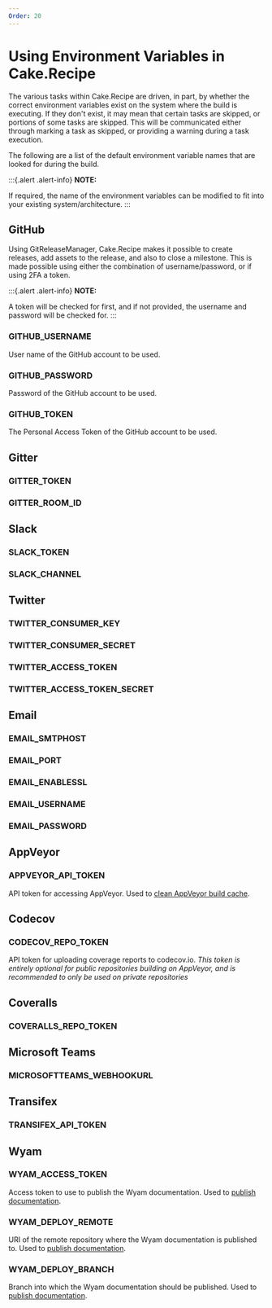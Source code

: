 ```yaml
---
Order: 20
---
```


# Using Environment Variables in Cake.Recipe

The various tasks within Cake.Recipe are driven, in part, by whether the correct environment variables exist on the system where the build is executing.  If they don't exist, it may mean that certain tasks are skipped, or portions of some tasks are skipped.  This will be communicated either through marking a task as skipped, or providing a warning during a task execution.

The following are a list of the default environment variable names that are looked for during the build.

:::{.alert .alert-info}
**NOTE:**

If required, the name of the environment variables can be modified to fit into your existing system/architecture.
:::

## GitHub

Using GitReleaseManager, Cake.Recipe makes it possible to create releases, add assets to the release, and also to close a milestone.  This is made possible using either the combination of username/password, or if using 2FA a token.

:::{.alert .alert-info}
**NOTE:**

A token will be checked for first, and if not provided, the username and password will be checked for.
:::

### GITHUB_USERNAME

User name of the GitHub account to be used.

### GITHUB_PASSWORD

Password of the GitHub account to be used.

### GITHUB_TOKEN

The Personal Access Token of the GitHub account to be used.

## Gitter

### GITTER_TOKEN

### GITTER_ROOM_ID

## Slack

### SLACK_TOKEN

### SLACK_CHANNEL

## Twitter

### TWITTER_CONSUMER_KEY

### TWITTER_CONSUMER_SECRET

### TWITTER_ACCESS_TOKEN

### TWITTER_ACCESS_TOKEN_SECRET

## Email

### EMAIL_SMTPHOST

### EMAIL_PORT

### EMAIL_ENABLESSL

### EMAIL_USERNAME

### EMAIL_PASSWORD

## AppVeyor

### APPVEYOR_API_TOKEN

API token for accessing AppVeyor. Used to [clean AppVeyor build cache](../usage/cleaning-cache).

## Codecov

### CODECOV_REPO_TOKEN

API token for uploading coverage reports to codecov.io. *This token is entirely optional for public repositories building on AppVeyor, and is recommended to only be used on private repositories*

## Coveralls

### COVERALLS_REPO_TOKEN

## Microsoft Teams

### MICROSOFTTEAMS_WEBHOOKURL

## Transifex

### TRANSIFEX_API_TOKEN

## Wyam

### WYAM_ACCESS_TOKEN

Access token to use to publish the Wyam documentation. Used to [publish documentation](../usage/publishing-documentation).

### WYAM_DEPLOY_REMOTE

URI of the remote repository where the Wyam documentation is published to. Used to [publish documentation](../usage/publishing-documentation).

### WYAM_DEPLOY_BRANCH

Branch into which the Wyam documentation should be published. Used to [publish documentation](../usage/publishing-documentation).
